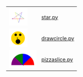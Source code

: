 
|   | |
| ------------- | ------------- |
| <img src="star.png" height="50"> |  [star.py](star.py)     |
| <img src="drawcircle_smiley.png" height="50"> |  [drawcircle.py](drawcircle.py)      |
| <img src="pizzaslice.png" height="50"> |  [pizzaslice.py](pizzaslice.py)      |